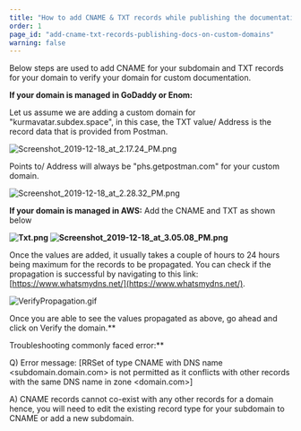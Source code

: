 ```yaml
---
title: "How to add CNAME & TXT records while publishing the documentation on a custom domain"
order: 1
page_id: "add-cname-txt-records-publishing-docs-on-custom-domains"
warning: false
---
```


Below steps are used to add CNAME for your subdomain and TXT records for your domain to verify your domain for custom documentation.


**If your domain is managed in GoDaddy or Enom:**  

Let us assume we are adding a custom domain for "kurmavatar.subdex.space", in this case, the TXT value/ Address is the record data that is provided from Postman.

![Screenshot_2019-12-18_at_2.17.24_PM.png](https://support.getpostman.com/hc/article_attachments/360053390354/Screenshot_2019-12-18_at_2.17.24_PM.png)  

Points to/ Address will always be "phs.getpostman.com" for your custom domain.  

![Screenshot_2019-12-18_at_2.28.32_PM.png](https://support.getpostman.com/hc/article_attachments/360054260533/Screenshot_2019-12-18_at_2.28.32_PM.png)

**If your domain is managed in AWS:** Add the CNAME and TXT as shown below

 **![Txt.png](https://support.getpostman.com/hc/article_attachments/360054261693/Txt.png)   ![Screenshot_2019-12-18_at_3.05.08_PM.png](https://support.getpostman.com/hc/article_attachments/360053392214/Screenshot_2019-12-18_at_3.05.08_PM.png)**


Once the values are added, it usually takes a couple of hours to 24 hours being maximum for the records to be propagated. You can check if the propagation is successful by navigating to this link: [https://www.whatsmydns.net/](https://www.whatsmydns.net/).



![VerifyPropagation.gif](https://support.getpostman.com/hc/article_attachments/360053393154/VerifyPropagation.gif)  

Once you are able to see the values propagated as above, go ahead and click on Verify the domain.**  

Troubleshooting commonly faced error:**  

Q) Error message: \[RRSet of type CNAME with DNS name <subdomain.domain.com> is not permitted as it conflicts with other records with the same DNS name in zone <domain.com>\]  

A) CNAME records cannot co-exist with any other records for a domain hence, you will need to edit the existing record type for your subdomain to CNAME or add a new subdomain.
